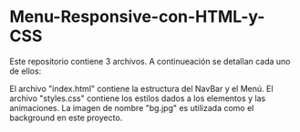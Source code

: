# Menu-Responsive-con-HTML-y-CSS

Este repositorio contiene 3 archivos. A continueación se detallan cada uno de ellos:

El archivo "index.html" contiene la estructura del NavBar y el Menú.
El archivo "styles.css" contiene los estilos dados a los elementos y las animaciones.
La imagen de nombre "bg.jpg" es utilizada como el background en este proyecto.
